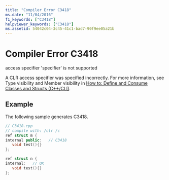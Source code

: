 ```yaml
---
title: "Compiler Error C3418"
ms.date: "11/04/2016"
f1_keywords: ["C3418"]
helpviewer_keywords: ["C3418"]
ms.assetid: 54042c04-3c45-41c1-bad7-90f9ee05a21b
---
```

# Compiler Error C3418

access specifier 'specifier' is not supported

A CLR access specifier was specified incorrectly.  For more information, see Type visibility and Member visibility in [How to: Define and Consume Classes and Structs (C++/CLI)](../../dotnet/how-to-define-and-consume-classes-and-structs-cpp-cli.md).

## Example

The following sample generates C3418.

```cpp
// C3418.cpp
// compile with: /clr /c
ref struct m {
internal public:   // C3418
   void test(){}
};

ref struct n {
internal:   // OK
   void test(){}
};
```